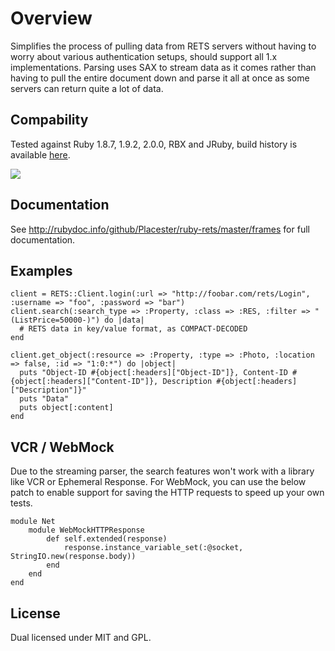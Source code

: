 Overview
===
Simplifies the process of pulling data from RETS servers without having to worry about various authentication setups, should support all 1.x implementations. Parsing uses SAX to stream data as it comes rather than having to pull the entire document down and parse it all at once as some servers can return quite a lot of data.

Compability
-
Tested against Ruby 1.8.7, 1.9.2, 2.0.0, RBX and JRuby, build history is available [here](http://travis-ci.org/Placester/ruby-rets).

<img src="https://secure.travis-ci.org/Placester/ruby-rets.png?branch=master&.png"/>

Documentation
-
See http://rubydoc.info/github/Placester/ruby-rets/master/frames for full documentation.

Examples
-

    client = RETS::Client.login(:url => "http://foobar.com/rets/Login", :username => "foo", :password => "bar")
    client.search(:search_type => :Property, :class => :RES, :filter => "(ListPrice=50000-)") do |data|
      # RETS data in key/value format, as COMPACT-DECODED
    end

    client.get_object(:resource => :Property, :type => :Photo, :location => false, :id => "1:0:*") do |object|
      puts "Object-ID #{object[:headers]["Object-ID"]}, Content-ID #{object[:headers]["Content-ID"]}, Description #{object[:headers]["Description"]}"
      puts "Data"
      puts object[:content]
    end

VCR / WebMock
-
Due to the streaming parser, the search features won't work with a library like VCR or Ephemeral Response. For WebMock, you can use the below patch to enable support for saving the HTTP requests to speed up your own tests.

    module Net
        module WebMockHTTPResponse
            def self.extended(response)
                response.instance_variable_set(:@socket, StringIO.new(response.body))
            end
        end
    end

License
-
Dual licensed under MIT and GPL.
